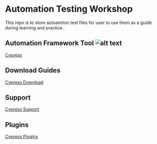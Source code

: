 # Automation Testing Workshop
This repo is to store autoamtion test files for user to use them as a guide during learning and practice.
 
## Automation Framework Tool ![alt text](https://avatars0.githubusercontent.com/u/8908513?s=25&v=4 "Cypress Logo")
[Cypress](https://www.cypress.io/how-it-works)
 
## Download Guides
[Cypress Download](https://docs.cypress.io/guides/getting-started/installing-cypress.html)

## Support
[Cypress Support](https://www.cypress.io/support)

## Plugins
[Cypress Plugins](https://docs.cypress.io/plugins/)
